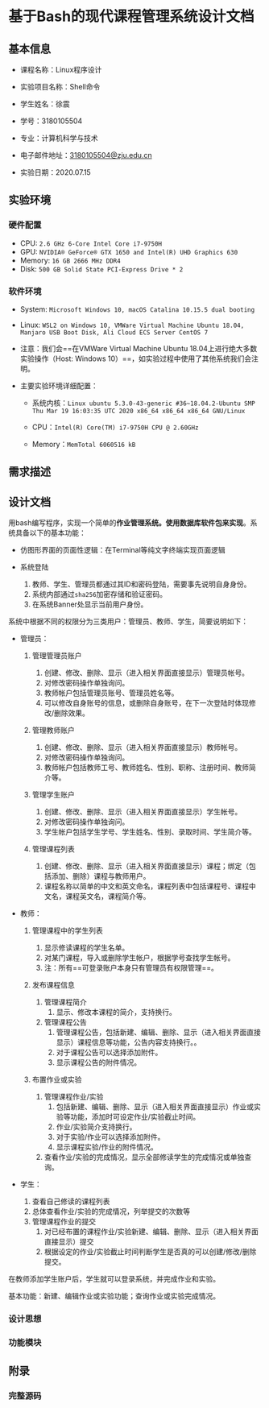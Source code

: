 # 基于Bash的现代课程管理系统设计文档

## 基本信息

- 课程名称：Linux程序设计

- 实验项目名称：Shell命令

- 学生姓名：徐震

- 学号：3180105504

- 专业：计算机科学与技术

- 电子邮件地址：[3180105504@zju.edu.cn](mailto:3180105504@zju.edu.cn)

- 实验日期：2020.07.15

## 实验环境

### 硬件配置

- CPU: `2.6 GHz 6-Core Intel Core i7-9750H`
- GPU: `NVIDIA® GeForce® GTX 1650 and Intel(R) UHD Graphics 630`
- Memory: `16 GB 2666 MHz DDR4`
- Disk: `500 GB Solid State PCI-Express Drive * 2`

### 软件环境

- System: `Microsoft Windows 10, macOS Catalina 10.15.5 dual booting`

- Linux: `WSL2 on Windows 10, VMWare Virtual Machine Ubuntu 18.04, Manjaro USB Boot Disk, Ali Cloud ECS Server CentOS 7`

- 注意：我们会==在VMWare Virtual Machine Ubuntu 18.04上进行绝大多数实验操作（Host: Windows 10）==，如实验过程中使用了其他系统我们会注明。

- 主要实验环境详细配置：

  - 系统内核：`Linux ubuntu 5.3.0-43-generic #36~18.04.2-Ubuntu SMP Thu Mar 19 16:03:35 UTC 2020 x86_64 x86_64 x86_64 GNU/Linux`

  - CPU：`Intel(R) Core(TM) i7-9750H CPU @ 2.60GHz`

  - Memory：`MemTotal 6060516 kB`

## 需求描述

## 设计文档

用bash编写程序，实现一个简单的**作业管理系统。使用数据库软件包来实现**。系统具备以下的基本功能：

- 仿图形界面的页面性逻辑：在Terminal等纯文字终端实现页面逻辑

- 系统登陆
  1. 教师、学生、管理员都通过其ID和密码登陆，需要事先说明自身身份。
  2. 系统内部通过`sha256`加密存储和验证密码。
  3. 在系统Banner处显示当前用户身份。

系统中根据不同的权限分为三类用户：管理员、教师、学生，简要说明如下：

- 管理员：

  1. 管理管理员账户
     1. 创建、修改、删除、显示（进入相关界面直接显示）管理员帐号。
     2. 对修改密码操作单独询问。
     3. 教师帐户包括管理员账号、管理员姓名等。
     4. 可以修改自身账号的信息，或删除自身账号，在下一次登陆时体现修改/删除效果。

  2. 管理教师账户
     1. 创建、修改、删除、显示（进入相关界面直接显示）教师帐号。
     2. 对修改密码操作单独询问。
     3. 教师帐户包括教师工号、教师姓名、性别、职称、注册时间、教师简介等。

  3. 管理学生账户
     1. 创建、修改、删除、显示（进入相关界面直接显示）学生帐号。
     2. 对修改密码操作单独询问。
     3. 学生帐户包括学生学号、学生姓名、性别、录取时间、学生简介等。

  4. 管理课程列表
     1. 创建、修改、删除、显示（进入相关界面直接显示）课程；绑定（包括添加、删除）课程与教师用户。
     2. 课程名称以简单的中文和英文命名，课程列表中包括课程号、课程中文名，课程英文名，课程简介等。

- 教师：

  1. 管理课程中的学生列表
     1. 显示修读课程的学生名单。
     2. 对某门课程，导入或删除学生帐户，根据学号查找学生帐号。
     3. 注：所有==可登录账户本身只有管理员有权限管理==。

  2. 发布课程信息
     1. 管理课程简介
        1. 显示、修改本课程的简介，支持换行。
     2. 管理课程公告
        1. 管理课程公告，包括新建、编辑、删除、显示（进入相关界面直接显示）课程信息等功能，公告内容支持换行。。
        2. 对于课程公告可以选择添加附件。
        3. 显示课程公告的附件情况。

  3. 布置作业或实验
     1. 管理课程作业/实验
        1. 包括新建、编辑、删除、显示（进入相关界面直接显示）作业或实验等功能，添加时可设定作业/实验截止时间。
        2. 作业/实验简介支持换行。
        3. 对于实验/作业可以选择添加附件。
        4. 显示课程实验/作业的附件情况。
     2. 查看作业/实验的完成情况，显示全部修读学生的完成情况或单独查询。

- 学生：
  1. 查看自己修读的课程列表
  2. 总体查看作业/实验的完成情况，列举提交的次数等
  3. 管理课程作业的提交
     1. 对已经布置的课程作业/实验新建、编辑、删除、显示（进入相关界面直接显示）提交
     2. 根据设定的作业/实验截止时间判断学生是否真的可以创建/修改/删除提交。

在教师添加学生账户后，学生就可以登录系统，并完成作业和实验。

基本功能：新建、编辑作业或实验功能；查询作业或实验完成情况。

### 设计思想

### 功能模块

## 附录

### 完整源码